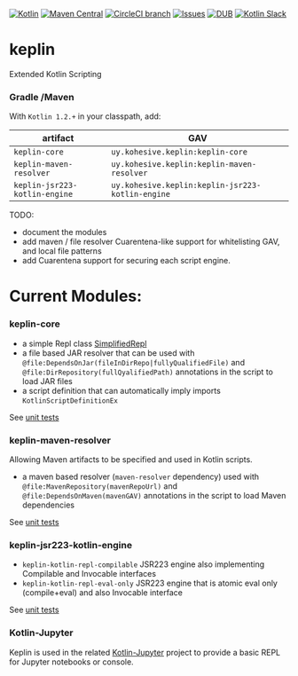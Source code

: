 [![Kotlin](https://img.shields.io/badge/kotlin-1.2.21-blue.svg)](http://kotlinlang.org)  [![Maven Central](https://img.shields.io/maven-central/v/uy.kohesive.keplin/keplin-core.svg)](https://mvnrepository.com/artifact/uy.kohesive.keplin) [![CircleCI branch](https://img.shields.io/circleci/project/kohesive/keplin/master.svg)](https://circleci.com/gh/kohesive/keplin/tree/master) [![Issues](https://img.shields.io/github/issues/kohesive/keplin.svg)](https://github.com/kohesive/keplin/issues?q=is%3Aopen) [![DUB](https://img.shields.io/dub/l/vibe-d.svg)](https://github.com/kohesive/keplin/blob/master/LICENSE) [![Kotlin Slack](https://img.shields.io/badge/chat-kotlin%20slack%20%23kohesive-orange.svg)](http://kotlinslackin.herokuapp.com)

# keplin

Extended Kotlin Scripting

### Gradle /Maven

With `Kotlin 1.2.+` in your classpath, add:

|artifact|GAV|
|---|---|
|`keplin-core`|`uy.kohesive.keplin:keplin-core`|
|`keplin-maven-resolver`|`uy.kohesive.keplin:keplin-maven-resolver`|
|`keplin-jsr223-kotlin-engine`|`uy.kohesive.keplin:keplin-jsr223-kotlin-engine`|

TODO:  

* document the modules
* add maven / file resolver Cuarentena-like support for whitelisting GAV, and local file patterns
* add Cuarentena support for securing each script engine.

# Current Modules:

### keplin-core

* a simple Repl class [SimplifiedRepl](./core/src/main/kotlin/uy/kohesive/keplin/kotlin/script/SimplifiedRepl.kt)
* a file based JAR resolver that can be used with `@file:DependsOnJar(fileInDirRepo|fullyQualifiedFile)` and `@file:DirRepository(fullQyalifiedPath)` annotations in the script to load JAR files
* a script definition that can automatically imply imports `KotlinScriptDefinitionEx`

See [unit tests](./core/src/test/kotlin/uy/kohesive/keplin/kotlin/script)

### keplin-maven-resolver

Allowing Maven artifacts to be specified and used in Kotlin scripts.

* a maven based resolver (`maven-resolver` dependency) used with `@file:MavenRepository(mavenRepoUrl)` and `@file:DependsOnMaven(mavenGAV)` annotations in the script to load Maven dependencies

See [unit tests](./maven-resolver/src/test/kotlin/uy/kohesive/keplin/kotlin/script/resolver/maven)

### keplin-jsr223-kotlin-engine

* `keplin-kotlin-repl-compilable` JSR223 engine also implementing Compilable and Invocable interfaces
* `keplin-kotlin-repl-eval-only` JSR223 engine that is atomic eval only (compile+eval) and also Invocable interface

See [unit tests](./jsr223-engine/src/test/kotlin/uy/kohesive/keplin/kotlin/script/jsr223)

### Kotlin-Jupyter 

Keplin is used in the related [Kotlin-Jupyter](https://github.com/ligee/kotlin-jupyter) project to provide a basic REPL for Jupyter notebooks or console.
